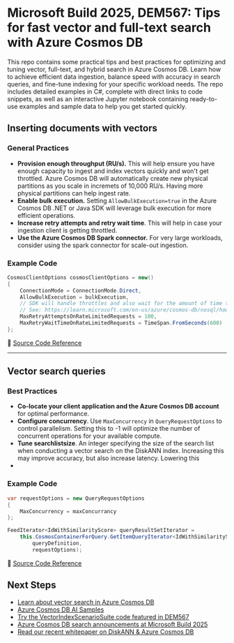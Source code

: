 
# Microsoft Build 2025, DEM567: Tips for fast vector and full-text search with Azure Cosmos DB

This repo contains some practical tips and best practices for optimizing and tuning vector, full-text, and hybrid search in Azure Cosmos DB. Learn how to achieve efficient data ingestion, balance speed with accuracy in search queries, and fine-tune indexing for your specific workload needs. The repo includes detailed examples in C#, complete with direct links to code snippets, as well as an interactive Jupyter notebook containing ready-to-use examples and sample data to help you get started quickly.

## Inserting documents with vectors

### General  Practices
- **Provision enough throughput (RU/s).** This will help ensure you have enough capacity to ingest and index vectors quickly and won't get throttled. Azure Cosmos DB will automatically create new physical partitions as you scale in incremets of 10,000 RU/s. Having more physical partitions can help ingest rate. 
- **Enable bulk execution.** Setting `AllowBulkExecution=true` in the Azure Cosmos DB .NET or Java SDK will leverage bulk execution for more efficient operations.
- **Increase retry attempts and retry wait time**. This will help in case your ingestion client is getting throttled.
- **Use the Azure Cosmos DB Spark connector.** For very large workloads, consider using the spark connector for scale-out ingestion. 

### Example Code
```csharp
CosmosClientOptions cosmosClientOptions = new()
{
    ConnectionMode = ConnectionMode.Direct,
    AllowBulkExecution = bulkExecution,
    // SDK will handle throttles and also wait for the amount of time the service tells it to wait and retry after the time has elapsed.
    // See: https://learn.microsoft.com/en-us/azure/cosmos-db/nosql/how-to-migrate-from-bulk-executor-library
    MaxRetryAttemptsOnRateLimitedRequests = 100,
    MaxRetryWaitTimeOnRateLimitedRequests = TimeSpan.FromSeconds(600)
};
```

🔗 [Source Code Reference](https://github.com/AzureCosmosDB/VectorIndexScenarioSuite/blob/340052db7028cd227d901f27d13b041043d18032/src/Scenario.cs#L168C1-L169C1)

---

## Vector search queries

### Best Practices
- **Co-locate your client application and the Azure Cosmos DB account**  for optimal performance.
- **Configure concurrency**. Use `MaxConcurrency` in `QueryRequestOptions` to control parallelism. Setting this to -1 will optimize the number of concurrent operations for your available compute. 
- **Tune searchlistsize**. An integer specifying the size of the search list when conducting a vector search on the DiskANN index. Increasing this may improve accuracy, but also increase latency. Lowering this 
- 

### Example Code
```csharp
var requestOptions = new QueryRequestOptions 
{ 
    MaxConcurrency = maxConcurrancy 
};

FeedIterator<IdWithSimilarityScore> queryResultSetIterator = 
    this.CosmosContainerForQuery.GetItemQueryIterator<IdWithSimilarityScore>(
        queryDefinition,
        requestOptions);
```

🔗 [Source Code Reference](https://github.com/AzureCosmosDB/VectorIndexScenarioSuite/blob/340052db7028cd227d901f27d13b041043d18032/src/BigANNBinaryEmbeddingScenarioBase.cs#L225C1-L226C1)

## Next Steps

- [Learn about vector search in Azure Cosmos DB](https://aka.ms/CosmosVectorSearch)
- [Azure Cosmos DB AI Samples](https://aka.ms/AzureCosmosDB/Gallery/AI)
- [Try the VectorIndexScenarioSuite code featured in DEM567](https://github.com/AzureCosmosDB/VectorIndexScenarioSuite)
- [Azure Cosmos DB search announcements at Microsoft Build 2025](https://aka.ms/Build25/CosmosDBFTS)
- [Read our recent whitepaper on DiskANN & Azure Cosmos DB](https://aka.ms/CosmosDB/VectorSearch)